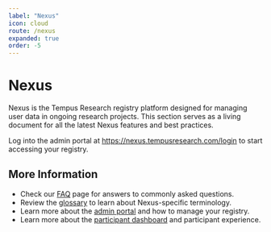 ```yaml
---
label: "Nexus"
icon: cloud
route: /nexus
expanded: true
order: -5
---
```

# Nexus
Nexus is the Tempus Research registry platform designed for managing user data in ongoing research projects. This section serves as a living document for all the latest Nexus features and best practices.

Log into the admin portal at https://nexus.tempusresearch.com/login to start accessing your registry.

## More Information
- Check our [FAQ](/nexus/faq.md) page for answers to commonly asked questions.
- Review the [glossary](/nexus/glossary.md) to learn about Nexus-specific terminology.
- Learn more about the [admin portal](/nexus/admin-portal) and how to manage your registry.
- Learn more about the [participant dashboard](/nexus/participant-dashboard.md) and participant experience.